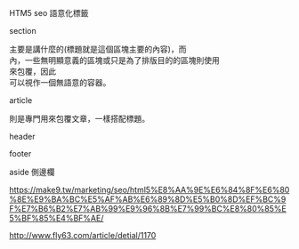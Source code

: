 HTM5 seo 語意化標籤

section
<section>主要是講什麼的(標題就是這個區塊主要的內容)，而<section>內，一些無明顯意義的區塊或只是為了排版目的的區塊則使用<div>來包覆，因此<div>可以視作一個無語意的容器。

article
<article>則是專門用來包覆文章，一樣搭配標題<h1~h6>。


header


footer


aside 側邊欄

https://make9.tw/marketing/seo/html5%E8%AA%9E%E6%84%8F%E6%80%8E%E9%BA%BC%E5%AF%AB%E6%89%8D%E5%B0%8D%EF%BC%9F%E7%B6%B2%E7%AB%99%E9%96%8B%E7%99%BC%E8%80%85%E5%BF%85%E4%BF%AE/

http://www.fly63.com/article/detial/1170
